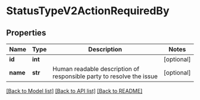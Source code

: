 # StatusTypeV2ActionRequiredBy

## Properties
Name | Type | Description | Notes
------------ | ------------- | ------------- | -------------
**id** | **int** |  | [optional] 
**name** | **str** | Human readable description of responsible party to resolve the issue | [optional] 

[[Back to Model list]](../README.md#documentation-for-models) [[Back to API list]](../README.md#documentation-for-api-endpoints) [[Back to README]](../README.md)

